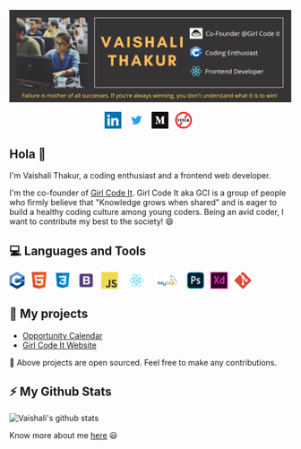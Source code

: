 [![Header](https://github.com/vaishali614/vaishali614/blob/master/assets/Vaishali.PNG "Header")](https://github.com/vaishali614)

<p align='center'>
<a href="https://www.linkedin.com/in/vaishali614"><img height="30" src="https://github.com/vaishali614/vaishali614/blob/master/assets/linkedin.png?raw=true"></a>&nbsp;&nbsp;
<a href="https://twitter.com/vaishali6111"><img height="30" src="https://github.com/vaishali614/vaishali614/blob/master/assets/twitter.png?raw=true"></a>&nbsp;&nbsp;
<a href="https://medium.com/@vaishalithakur614"><img height="30" src="https://github.com/vaishali614/vaishali614/blob/master/assets/medium.png?raw=true"></a>&nbsp;&nbsp;
<a href="https://www.stopstalk.com/user/profile/victor_tango"><img height="30" src="https://github.com/vaishali614/vaishali614/blob/master/assets/stopstalk.png?raw=true"></a>&nbsp;&nbsp;
</p>

## Hola 👋

I'm Vaishali Thakur, a coding enthusiast and a frontend web developer. 

I'm the co-founder of [Girl Code It](https://www.linkedin.com/company/girl-code-it/). Girl Code It aka GCI is a group of people who firmly believe that "Knowledge grows when shared" and is eager to build a healthy coding culture among young coders. Being an avid coder, I want to contribute my best to the society! 😄

## 💻 Languages and Tools

<code><img height="30" src="https://github.com/vaishali614/vaishali614/blob/master/assets/cpp.svg"></code>&nbsp;&nbsp;
<code><img height="30" src="https://github.com/vaishali614/vaishali614/blob/master/assets/html.png"></code>&nbsp;&nbsp;
<code><img height="30" src="https://github.com/vaishali614/vaishali614/blob/master/assets/css.png"></code>&nbsp;&nbsp;
<code><img height="30" src="https://github.com/vaishali614/vaishali614/blob/master/assets/bootstrap.png"></code>&nbsp;&nbsp;
<code><img height="30" src="https://github.com/vaishali614/vaishali614/blob/master/assets/javascript.png"></code>&nbsp;&nbsp;
<code><img height="30" src="https://github.com/vaishali614/vaishali614/blob/master/assets/react.png"></code>&nbsp;&nbsp;
<code><img height="30" src="https://github.com/vaishali614/vaishali614/blob/master/assets/mysql.png"></code>&nbsp;&nbsp;
<code><img height="30" src="https://github.com/vaishali614/vaishali614/blob/master/assets/photoshop.png"></code>&nbsp;&nbsp;
<code><img height="30" src="https://github.com/vaishali614/vaishali614/blob/master/assets/xd.png"></code>&nbsp;&nbsp;
<code><img height="30" src="https://github.com/vaishali614/vaishali614/blob/master/assets/git.png"></code>&nbsp;&nbsp;
&nbsp;&nbsp;

## 🔭 My projects

- [Opportunity Calendar](https://github.com/Girl-Code-It/Opportunity-Calendar-Backend)
- [Girl Code It Website](https://github.com/Girl-Code-It/Girl-Code-It-Website-Frontend)

👯 Above projects are open sourced. Feel free to make any contributions.
&nbsp;&nbsp;

## ⚡ My Github Stats

![Vaishali's github stats](https://github-readme-stats.vercel.app/api?username=vaishali614&show_icons=true&theme=merko)

Know more about me [here](https://vaishali-thakur.netlify.app/) :smiley:
